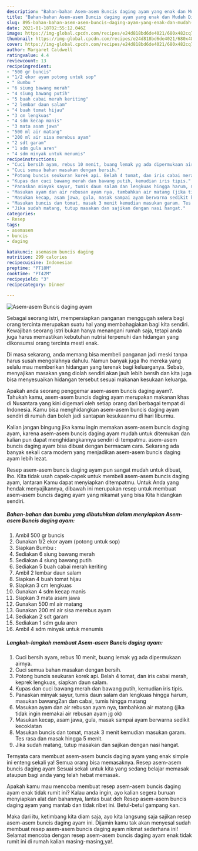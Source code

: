 ```yaml
---
description: "Bahan-bahan Asem-asem Buncis daging ayam yang enak dan Mudah Dibuat"
title: "Bahan-bahan Asem-asem Buncis daging ayam yang enak dan Mudah Dibuat"
slug: 895-bahan-bahan-asem-asem-buncis-daging-ayam-yang-enak-dan-mudah-dibuat
date: 2021-01-18T02:55:12.046Z
image: https://img-global.cpcdn.com/recipes/e24d818bd6de4021/680x482cq70/asem-asem-buncis-daging-ayam-foto-resep-utama.jpg
thumbnail: https://img-global.cpcdn.com/recipes/e24d818bd6de4021/680x482cq70/asem-asem-buncis-daging-ayam-foto-resep-utama.jpg
cover: https://img-global.cpcdn.com/recipes/e24d818bd6de4021/680x482cq70/asem-asem-buncis-daging-ayam-foto-resep-utama.jpg
author: Margaret Caldwell
ratingvalue: 4.4
reviewcount: 13
recipeingredient:
- "500 gr buncis"
- "1/2 ekor ayam potong untuk sop"
- " Bumbu "
- "6 siung bawang merah"
- "4 siung bawang putih"
- "5 buah cabai merah keriting"
- "2 lembar daun salam"
- "4 buah tomat hijau"
- "3 cm lengkuas"
- "4 sdm kecap manis"
- "3 mata asam jawa"
- "500 ml air matang"
- "200 ml air sisa merebus ayam"
- "2 sdt garam"
- "1 sdm gula aren"
- "4 sdm minyak untuk menumis"
recipeinstructions:
- "Cuci bersih ayam, rebus 10 menit, buang lemak yg ada dipermukaan airnya."
- "Cuci semua bahan masakan dengan bersih."
- "Potong buncis seukuran korek api. Belah 4 tomat, dan iris cabai merah, keprek lengkuas, siapkan daun salam."
- "Kupas dan cuci bawang merah dan bawang putih, kemudian iris tipis."
- "Panaskan minyak sayur, tumis daun salam dan lengkuas hingga harum, masukan bawang2an dan cabai, tumis hingga matang"
- "Masukan ayam dan air rebusan ayam nya, tambahkan air matang (jika tidak ingin memakai air rebusan ayam jg ok)"
- "Masukan kecap, asam jawa, gula, masak sampai ayam berwarna sedikit kecoklatan"
- "Masukan buncis dan tomat, masak 3 menit kemudian masukan garam. Tes rasa dan masak hingga 5 menit."
- "Jika sudah matang, tutup masakan dan sajikan dengan nasi hangat."
categories:
- Resep
tags:
- asemasem
- buncis
- daging

katakunci: asemasem buncis daging 
nutrition: 299 calories
recipecuisine: Indonesian
preptime: "PT18M"
cooktime: "PT42M"
recipeyield: "3"
recipecategory: Dinner

---
```



![Asem-asem Buncis daging ayam](https://img-global.cpcdn.com/recipes/e24d818bd6de4021/680x482cq70/asem-asem-buncis-daging-ayam-foto-resep-utama.jpg)

Sebagai seorang istri, mempersiapkan panganan menggugah selera bagi orang tercinta merupakan suatu hal yang membahagiakan bagi kita sendiri. Kewajiban seorang istri bukan hanya menangani rumah saja, tetapi anda juga harus memastikan kebutuhan nutrisi terpenuhi dan hidangan yang dikonsumsi orang tercinta mesti enak.

Di masa  sekarang, anda memang bisa membeli panganan jadi meski tanpa harus susah mengolahnya dahulu. Namun banyak juga lho mereka yang selalu mau memberikan hidangan yang terenak bagi keluarganya. Sebab, menyajikan masakan yang diolah sendiri akan jauh lebih bersih dan kita juga bisa menyesuaikan hidangan tersebut sesuai makanan kesukaan keluarga. 



Apakah anda seorang penggemar asem-asem buncis daging ayam?. Tahukah kamu, asem-asem buncis daging ayam merupakan makanan khas di Nusantara yang kini digemari oleh setiap orang dari berbagai tempat di Indonesia. Kamu bisa menghidangkan asem-asem buncis daging ayam sendiri di rumah dan boleh jadi santapan kesukaanmu di hari liburmu.

Kalian jangan bingung jika kamu ingin memakan asem-asem buncis daging ayam, karena asem-asem buncis daging ayam mudah untuk ditemukan dan kalian pun dapat menghidangkannya sendiri di tempatmu. asem-asem buncis daging ayam bisa dibuat dengan bermacam cara. Sekarang ada banyak sekali cara modern yang menjadikan asem-asem buncis daging ayam lebih lezat.

Resep asem-asem buncis daging ayam pun sangat mudah untuk dibuat, lho. Kita tidak usah capek-capek untuk membeli asem-asem buncis daging ayam, lantaran Kamu dapat menyiapkan ditempatmu. Untuk Anda yang hendak menyajikannya, dibawah ini merupakan resep untuk membuat asem-asem buncis daging ayam yang nikamat yang bisa Kita hidangkan sendiri.

<!--inarticleads1-->

##### Bahan-bahan dan bumbu yang dibutuhkan dalam menyiapkan Asem-asem Buncis daging ayam:

1. Ambil 500 gr buncis
1. Gunakan 1/2 ekor ayam (potong untuk sop)
1. Siapkan  Bumbu :
1. Sediakan 6 siung bawang merah
1. Sediakan 4 siung bawang putih
1. Sediakan 5 buah cabai merah keriting
1. Ambil 2 lembar daun salam
1. Siapkan 4 buah tomat hijau
1. Siapkan 3 cm lengkuas
1. Gunakan 4 sdm kecap manis
1. Siapkan 3 mata asam jawa
1. Gunakan 500 ml air matang
1. Gunakan 200 ml air sisa merebus ayam
1. Sediakan 2 sdt garam
1. Sediakan 1 sdm gula aren
1. Ambil 4 sdm minyak untuk menumis




<!--inarticleads2-->

##### Langkah-langkah membuat Asem-asem Buncis daging ayam:

1. Cuci bersih ayam, rebus 10 menit, buang lemak yg ada dipermukaan airnya.
1. Cuci semua bahan masakan dengan bersih.
1. Potong buncis seukuran korek api. Belah 4 tomat, dan iris cabai merah, keprek lengkuas, siapkan daun salam.
1. Kupas dan cuci bawang merah dan bawang putih, kemudian iris tipis.
1. Panaskan minyak sayur, tumis daun salam dan lengkuas hingga harum, masukan bawang2an dan cabai, tumis hingga matang
1. Masukan ayam dan air rebusan ayam nya, tambahkan air matang (jika tidak ingin memakai air rebusan ayam jg ok)
1. Masukan kecap, asam jawa, gula, masak sampai ayam berwarna sedikit kecoklatan
1. Masukan buncis dan tomat, masak 3 menit kemudian masukan garam. Tes rasa dan masak hingga 5 menit.
1. Jika sudah matang, tutup masakan dan sajikan dengan nasi hangat.




Ternyata cara membuat asem-asem buncis daging ayam yang enak simple ini enteng sekali ya! Semua orang bisa memasaknya. Resep asem-asem buncis daging ayam Sesuai sekali untuk kita yang sedang belajar memasak ataupun bagi anda yang telah hebat memasak.

Apakah kamu mau mencoba membuat resep asem-asem buncis daging ayam enak tidak rumit ini? Kalau anda ingin, ayo kalian segera buruan menyiapkan alat dan bahannya, lantas buat deh Resep asem-asem buncis daging ayam yang mantab dan tidak ribet ini. Betul-betul gampang kan. 

Maka dari itu, ketimbang kita diam saja, ayo kita langsung saja sajikan resep asem-asem buncis daging ayam ini. Dijamin kamu tak akan menyesal sudah membuat resep asem-asem buncis daging ayam nikmat sederhana ini! Selamat mencoba dengan resep asem-asem buncis daging ayam enak tidak rumit ini di rumah kalian masing-masing,ya!.

